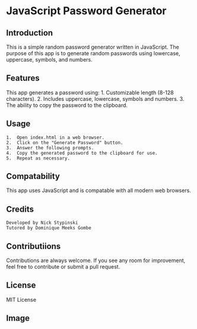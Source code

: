 # JavaScript Password Generator
## Introduction
This is a simple random password generator written in JavaScript.  The purpose of this app is to generate random passwords using lowercase, uppercase, symbols, and numbers.

## Features
This app generates a password using:
    1.  Customizable length (8-128 characters).
    2.  Includes uppercase, lowercase, symbols and numbers.
    3.  The ability to copy the password to the clipboard.

## Usage
    1.  Open index.html in a web browser.
    2.  Click on the "Generate Password" button.
    3.  Answer the following prompts.
    4.  Copy the generated password to the clipboard for use.
    5.  Repeat as necessary.

## Compatability
This app uses JavaScript and is compatable with all modern web browsers.

## Credits
    Developed by Nick Stypinski
    Tutored by Dominique Meeks Gombe

## Contributiions
Contributions are always welcome.  If you see any room for improvement, feel free to contribute or submit a pull request.

## License
MIT License  

## Image

